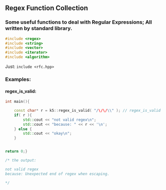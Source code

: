 ## Regex Function Collection

### Some useful functions to deal with Regular Expressions; All written by standard library.
```C++
#include <regex>
#include <string>
#include <vector>
#include <iterator>
#include <algorithm>
```

Just: `include <rfc.hpp>`

### Examples:

#### regex_is_valid:
```C++
int main(){

    const char* r = k5::regex_is_valid( "/\/\/\\" ); // regex_is_valid (2)
    if( r ){
        std::cout << "not valid regex\n";
        std::cout << "because: " << r << '\n';
    } else {
        std::cout << "okay\n";
    }


return 0;}

/* the output:

not valid regex
because: Unexpected end of regex when escaping.

*/
```
